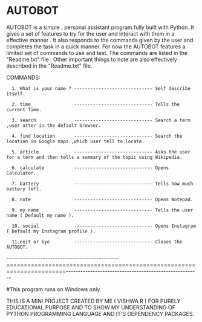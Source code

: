 # AUTOBOT
AUTOBOT is a simple , personal assistant program fully built with Python. It gives a set of features to try for the user and interact with them in a effective manner . It also responds to the commands given by the user and completes the task in a quick manner.  For now the AUTOBOT features a limited set of commands to use and test. The commands are listed in the "Readme.txt" file .  Other important things to note are also effectively described in the "Readme.txt" file.


COMMANDS:

      1. What is your name ? ----------------------------- Self describe itself.
      
      2. time                ----------------------------- Tells the current Time.
      
      3. search              ----------------------------- Search a term ,user utter in the default browser.
      
      4. find location       ----------------------------- Search the location in Google maps ,which user tell to locate.
      
      5. article             ----------------------------- Asks the user for a term and then tells a summary of the topic using Wikipedia.
      
      6. calculate           ----------------------------- Opens Calculator.
      
      7. battery             ----------------------------- Tells how much battery left.
      
      8. note                ----------------------------- Opens Notepad.
      
      9. my name             ----------------------------- Tells the user name ( Default my name ).
      
      10. social             ----------------------------- Opens Instagram ( Default my Instagram profile ).
      
      11.exit or bye         ----------------------------- Closes the AUTOBOT.
   
   ----------------------------------------------=======================================================================-------------------------------------------------------
     
     
#This program runs on Windows only.
     
     
THIS IS A MINI PROJECT CREATED BY ME ( VISHWA.R ) FOR PURELY EDUCATIONAL PURPOSE AND TO SHOW MY UNDERSTANDING OF PYTHON PROGRAMMING LANGUAGE AND IT'S DEPENDENCY PACKAGES.

